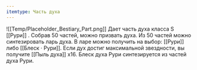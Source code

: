 ```yaml
---
itemtype: Часть духа
---
```

![[Temp/Placeholder_Bestiary_Part.png]]
Дает часть духа класса S [[Рури]] . Собрав 50 частей, можно призвать духа. Из 50 частей можно синтезировать ларь духа. В ларе можно получить на выбор: [[Рури]] либо [[Блеск · Рури]]. Если дух достиг максимальной звездности, вы получите [[Пыль духа]] х16. Блеск духа Рури синтезируется из частей духа Рури.
